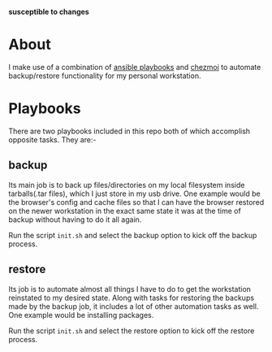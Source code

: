 **susceptible to changes**

# About
I make use of a combination of [ansible playbooks](https://docs.ansible.com/ansible/latest/playbook_guide/playbooks_intro.html) and [chezmoi](https://www.chezmoi.io/)
to automate backup/restore functionality for my personal workstation.

# Playbooks
There are two playbooks included in this repo both of which accomplish opposite tasks. They are:-

## backup

Its main job is to back up files/directories on my local filesystem inside tarballs(.tar files), which I just store in my usb drive. One example would be the browser's config
and cache files so that I can have the browser restored on the newer workstation in the exact same state it was at the time of backup without having to do it all again.

Run the script `init.sh` and select the backup option to kick off the backup process.

## restore

Its job is to automate almost all things I have to do to get the workstation reinstated to my desired state. Along with tasks for restoring the backups made by
the backup job, it includes a lot of other automation tasks as well. One example would be installing packages.

Run the script `init.sh` and select the restore option to kick off the restore process.
